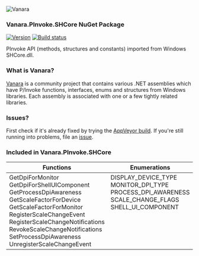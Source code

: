 ﻿![Vanara](https://github.com/dahall/Vanara/raw/master/docs/icons/VanaraHeading.png)
### Vanara.PInvoke.SHCore NuGet Package
[![Version](https://img.shields.io/nuget/v/Vanara.PInvoke.SHCore?label=NuGet&style=flat-square)](https://github.com/dahall/Vanara/releases)
[![Build status](https://img.shields.io/appveyor/build/dahall/vanara?label=AppVeyor%20build&style=flat-square)](https://ci.appveyor.com/project/dahall/vanara)

PInvoke API (methods, structures and constants) imported from Windows SHCore.dll.

### What is Vanara?

[Vanara](https://github.com/dahall/Vanara) is a community project that contains various .NET assemblies which have P/Invoke functions, interfaces, enums and structures from Windows libraries. Each assembly is associated with one or a few tightly related libraries.

### Issues?

First check if it's already fixed by trying the [AppVeyor build](https://ci.appveyor.com/nuget/vanara-prerelease).
If you're still running into problems, file an [issue](https://github.com/dahall/Vanara/issues).

### Included in Vanara.PInvoke.SHCore

Functions | Enumerations
--- | ---
GetDpiForMonitor<br>GetDpiForShellUIComponent<br>GetProcessDpiAwareness<br>GetScaleFactorForDevice<br>GetScaleFactorForMonitor<br>RegisterScaleChangeEvent<br>RegisterScaleChangeNotifications<br>RevokeScaleChangeNotifications<br>SetProcessDpiAwareness<br>UnregisterScaleChangeEvent<br> | DISPLAY_DEVICE_TYPE<br>MONITOR_DPI_TYPE<br>PROCESS_DPI_AWARENESS<br>SCALE_CHANGE_FLAGS<br>SHELL_UI_COMPONENT<br><br><br><br><br><br>
